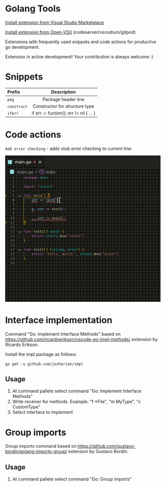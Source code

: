# Golang Tools

[Install extension from Visual Studio Marketplace](https://marketplace.visualstudio.com/items?itemName=neonxp.gotools)

[Install extension from Open-VSX](https://open-vsx.org/extension/neonxp/gotools) (codeserver/vscodium/gitpod)

Extensions with frequently used snippets and code actions for productive go development.

Extension in active development! Your contribution is always welcome :)

# Snippets

| Prefix| Description|
| :---- |:----------:|
| `pkg` | Package header line |
| `construct` | Constructor for structure type |
| `iferr` |if err := fuction(); err != nil { ... }|
# Code actions

`Add error checking` - adds stub error checking to current line:

<img src="/wraperror.gif" width="500" />


# Interface implementation

Command "Go: Implement Interface Methods" based on https://github.com/ricardoerikson/vscode-go-impl-methods/ extension by Ricardo Erikson.

Install the impl package as follows:

```
go get -u github.com/josharian/impl
```

## Usage

1. At command pallete select command "Go: Implement Interface Methods"
2. Write receiver for methods. Example: "f *File", "m MyType", "c CustomType" 
3. Select interface to implement


# Group imports

Group imports command based on https://github.com/gustavo-bordin/golang-imports-group/ extension by Gustavo Bordin.

## Usage

1. At command pallete select command "Go: Group imports"